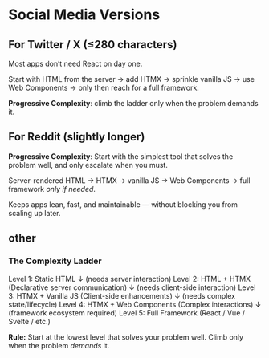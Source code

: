 # Social Media Versions

## For Twitter / X (≤280 characters)

Most apps don’t need React on day one.

Start with HTML from the server → add HTMX → sprinkle vanilla JS → use Web Components → only then reach for a full framework.

**Progressive Complexity**: climb the ladder only when the problem demands it.

## For Reddit (slightly longer)

**Progressive Complexity**: Start with the simplest tool that solves the problem well, and only escalate when you must.

Server-rendered HTML → HTMX → vanilla JS → Web Components → full framework _only if needed_.

Keeps apps lean, fast, and maintainable — without blocking you from scaling up later.

## other

### The Complexity Ladder

Level 1: Static HTML
↓ (needs server interaction)
Level 2: HTML + HTMX (Declarative server communication)
↓ (needs client-side interaction)
Level 3: HTMX + Vanilla JS (Client-side enhancements)
↓ (needs complex state/lifecycle)
Level 4: HTMX + Web Components (Complex interactions)
↓ (framework ecosystem required)
Level 5: Full Framework (React / Vue / Svelte / etc.)

**Rule:** Start at the lowest level that solves your problem well.
Climb only when the problem _demands_ it.
